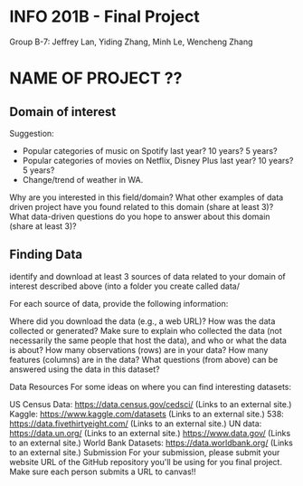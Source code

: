 # INFO 201B - Final Project

Group B-7: Jeffrey Lan, Yiding Zhang, Minh Le, Wencheng Zhang

# NAME OF PROJECT ??

## Domain of interest

Suggestion: 
- Popular categories of music on Spotify last year? 10 years? 5 years?
- Popular categories of movies on Netflix, Disney Plus last year? 10 years? 5 years?
- Change/trend of weather in WA. 

Why are you interested in this field/domain?
What other examples of data driven project have you found related to this domain (share at least 3)?
What data-driven questions do you hope to answer about this domain (share at least 3)?

## Finding Data

identify and download at least 3 sources of data related to your domain of interest described above (into a folder you create called data/

For each source of data, provide the following information:

Where did you download the data (e.g., a web URL)?
How was the data collected or generated? Make sure to explain who collected the data (not necessarily the same people that host the data), and who or what the data is about?
How many observations (rows) are in your data?
How many features (columns) are in the data?
What questions (from above) can be answered using the data in this dataset?

Data Resources
For some ideas on where you can find interesting datasets: 

US Census Data: https://data.census.gov/cedsci/ (Links to an external site.)
Kaggle:  https://www.kaggle.com/datasets (Links to an external site.)
538: https://data.fivethirtyeight.com/ (Links to an external site.)
UN data: https://data.un.org/ (Links to an external site.)
https://www.data.gov/ (Links to an external site.)
World Bank Datasets: https://data.worldbank.org/ (Links to an external site.)
Submission
For your submission, please submit your website URL of the GitHub repository you'll be using for you final project. Make sure each person submits a URL to canvas!! 
